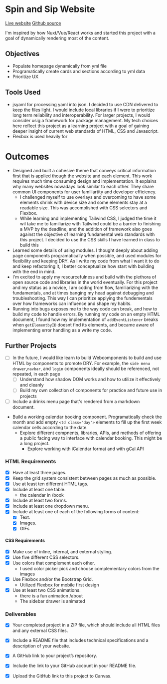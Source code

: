 # Spin and Sip Website
[Live website](https://iterating.github.io/ps-sba-html-css/)
[Github source](https://github.com/iterating/ps-sba-html-css)

I'm inspired by how Nuxt/Vue/React works and started this project with a goal of dynamically rendering most of the content. 

## Objectives
- Populate homepage dynamically from yml file
- Programatically create cards and sections according to yml data
- Prioritize UX 

## Tools Used
- jsyaml for processing yaml into json. I decided to use CDN delivered to keep the files light. I would include local libraries if I were to prioritize long term reliability and interoperability. For larger projects, I would consider usig a framework for package management. My tech choices here reflect this project as a learning project with a goal of gaining deeper insight of current web standards of HTML, CSS and Javascript.
- Flexbox is used heavily for   

# Outcomes
- Designed and built a cohesive theme that conveys critical information first that is applied though the website and each element. This work requires much time consuming design and implementation. It explains why many websites nowadays look similar to each other. They share common UI components for user familiartity and developer efficiency.   
    - I challenged myself to use overlays and overcoming to have some elements shrink with device size and some elements stay at a readable size. This was accomplished with CSS selectors and Flexbox.  
    - While learning and implementing Tailwind CSS, I judged the time it wil take me to familiarize with Tailwind could be a barrier to finishing a MVP by the deadline, and the addition of framework also goes against the objective of learning fundamental web standards with this project. I decided to use the CSS skills I have learned in class to build this
- Learned some details of using modules. I thought deeply about adding page components programatically when possible, and used modules for flexibility and keeping DRY. As I write my code from what I want it to do and keep refactoring it, I better conceptualize how start with building with the end in mind.
- I'm excited to apply my resourcefulness and build with the plethora of open source code and libraries in the world eventually. For this project and my status as a novice, I am coding from flow, familiarizing with the fundamentals, and at times banging my head against debugging and troubleshooting. This way I can prioritize applying the fundementals over how frameworks can influence and shape my habits. 
- Running into bugs exposes me to the way code can break, and how to build my code to handle errors. By running my code on an empty HTML document, I found how my implementation of `addEventListener` breaks when `getElementbyID` doesnt find its elements, and became aware of implementing error handling as a write my code. 

## Further Projects
- [ ] In the future, I would like learn to build Webcomponents to build and use HTML by components to promote DRY. For example, the `side menu drawer`,`navbar`, and `login` components ideally should be referenced, not repeated, in each page
    - [ ] Understand how shadow DOM works and how to utilize it effectively and cleanly
    - [ ] Build my own collection of components for practice and future use in projects
- [ ] Include a drinks menu page that's rendered from a markdown document. 
- Build a working calendar booking component. Programatically check the month and add empty `<td class="day">` elements to fill up the first week calendar cells according to the date. 
    - Explore different compnents, libraries, APIs, and methods of offering a public facing way to interface with calendar booking. This might be a long project. 
        - Explore working with iCalendar format and with gCal API 


### HTML Requirements
- [x] Have at least three pages.
- [x] Keep the grid system consistent between pages as much as possible.
- [x] Use at least ten different HTML tags.
- [x] Include at least one table.
    - the calendar in /book
- [x] Include at least two forms.
- [x] Include at least one dropdown menu.
- [x] Include at least one of each of the following forms of content: 
    - [x] Text.
    - [x] Images.
    - [x] GIFs
#### CSS Requirements
- [x] Make use of inline, internal, and external styling.
- [x] Use five different CSS selectors.
- [x] Use colors that complement each other.
    - I used color picker pick and choose complementary colors from the images
- [x] Use Flexbox and/or the Bootstrap Grid. 
    - Utilized Flexbox for mobile first design
- [x] Use at least two CSS animations. 
    - there is a fun animation /about 
    - The sidebar drawer is animated

### Deliverables
- [x] Your completed project in a ZIP file, which should include all HTML files and any external CSS files. 
- [x] Include a README file that includes technical specifications and a description of your website.
- [x] A GitHub link to your project’s repository.
- [x] Include the link to your GitHub account in your README file.
- [x] Upload the GitHub link to this project to Canvas.

